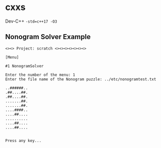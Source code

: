 # cxxs

Dev-C++ `-std=c++17 -O3`

## Nonogram Solver Example

```
<><> Project: scratch <><><><><><><>

[Menu]

#1 NonogramSolver

Enter the number of the menu: 1
Enter the file name of the Nonogram puzzle: ../etc/nonogramtest.txt

..######..
.##....##.
.##....##.
.......##.
.......##.
....####..
....##....
..........
....##....
....##....


Press any key...
```
